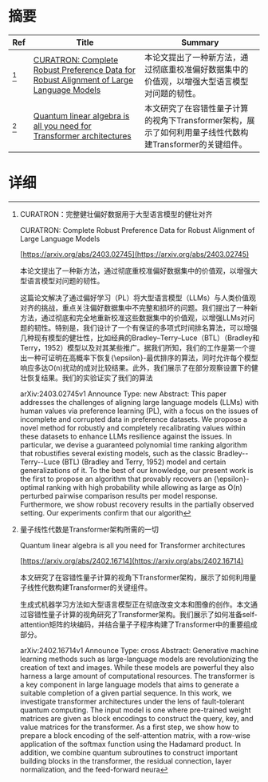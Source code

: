 # 摘要

| Ref | Title | Summary |
| --- | --- | --- |
| [^1] | [CURATRON: Complete Robust Preference Data for Robust Alignment of Large Language Models](https://arxiv.org/abs/2403.02745) | 本论文提出了一种新方法，通过彻底重校准偏好数据集中的价值观，以增强大型语言模型对问题的韧性。 |
| [^2] | [Quantum linear algebra is all you need for Transformer architectures](https://arxiv.org/abs/2402.16714) | 本文研究了在容错性量子计算的视角下Transformer架构，展示了如何利用量子线性代数构建Transformer的关键组件。 |

# 详细

[^1]: CURATRON：完整健壮偏好数据用于大型语言模型的健壮对齐

    CURATRON: Complete Robust Preference Data for Robust Alignment of Large Language Models

    [https://arxiv.org/abs/2403.02745](https://arxiv.org/abs/2403.02745)

    本论文提出了一种新方法，通过彻底重校准偏好数据集中的价值观，以增强大型语言模型对问题的韧性。

    

    这篇论文解决了通过偏好学习（PL）将大型语言模型（LLMs）与人类价值观对齐的挑战，重点关注偏好数据集中不完整和损坏的问题。我们提出了一种新方法，通过彻底和完全地重新校准这些数据集中的价值观，以增强LLMs对问题的韧性。特别是，我们设计了一个有保证的多项式时间排名算法，可以增强几种现有模型的健壮性，比如经典的Bradley–Terry–Luce（BTL）（Bradley和Terry，1952）模型以及对其某些推广。据我们所知，我们的工作是第一个提出一种可证明在高概率下恢复{\epsilon}-最优排序的算法，同时允许每个模型响应多达O(n)扰动的成对比较结果。此外，我们展示了在部分观察设置下的健壮恢复结果。我们的实验证实了我们的算法

    arXiv:2403.02745v1 Announce Type: new  Abstract: This paper addresses the challenges of aligning large language models (LLMs) with human values via preference learning (PL), with a focus on the issues of incomplete and corrupted data in preference datasets. We propose a novel method for robustly and completely recalibrating values within these datasets to enhance LLMs resilience against the issues. In particular, we devise a guaranteed polynomial time ranking algorithm that robustifies several existing models, such as the classic Bradley--Terry--Luce (BTL) (Bradley and Terry, 1952) model and certain generalizations of it. To the best of our knowledge, our present work is the first to propose an algorithm that provably recovers an {\epsilon}-optimal ranking with high probability while allowing as large as O(n) perturbed pairwise comparison results per model response. Furthermore, we show robust recovery results in the partially observed setting. Our experiments confirm that our algorith
    
[^2]: 量子线性代数是Transformer架构所需的一切

    Quantum linear algebra is all you need for Transformer architectures

    [https://arxiv.org/abs/2402.16714](https://arxiv.org/abs/2402.16714)

    本文研究了在容错性量子计算的视角下Transformer架构，展示了如何利用量子线性代数构建Transformer的关键组件。

    

    生成式机器学习方法如大型语言模型正在彻底改变文本和图像的创作。本文通过容错性量子计算的视角研究了Transformer架构。我们展示了如何准备self-attention矩阵的块编码，并结合量子子程序构建了Transformer中的重要组成部分。

    arXiv:2402.16714v1 Announce Type: cross  Abstract: Generative machine learning methods such as large-language models are revolutionizing the creation of text and images. While these models are powerful they also harness a large amount of computational resources. The transformer is a key component in large language models that aims to generate a suitable completion of a given partial sequence. In this work, we investigate transformer architectures under the lens of fault-tolerant quantum computing. The input model is one where pre-trained weight matrices are given as block encodings to construct the query, key, and value matrices for the transformer. As a first step, we show how to prepare a block encoding of the self-attention matrix, with a row-wise application of the softmax function using the Hadamard product. In addition, we combine quantum subroutines to construct important building blocks in the transformer, the residual connection, layer normalization, and the feed-forward neura
    

